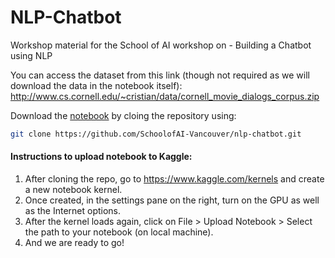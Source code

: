 # NLP-Chatbot
Workshop material for the School of AI workshop on - Building a Chatbot using NLP

You can access the dataset from this link (though not required as we will download the data in the notebook itself): http://www.cs.cornell.edu/~cristian/data/cornell_movie_dialogs_corpus.zip

Download the [notebook](https://github.com/SchoolofAI-Vancouver/nlp-chatbot/blob/master/schoolofai-nlp-chatbot-part1.ipynb) by cloing the repository using:

```bash
git clone https://github.com/SchoolofAI-Vancouver/nlp-chatbot.git
```

#### Instructions to upload notebook to Kaggle:

1. After cloning the repo, go to https://www.kaggle.com/kernels and create a new notebook kernel.
2. Once created, in the settings pane on the right, turn on the GPU as well as the Internet options.
3. After the kernel loads again, click on File > Upload Notebook > Select the path to your notebook (on local machine).
4. And we are ready to go!
